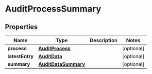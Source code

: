 

# AuditProcessSummary


## Properties

| Name | Type | Description | Notes |
|------------ | ------------- | ------------- | -------------|
|**process** | [**AuditProcess**](AuditProcess.md) |  |  [optional] |
|**latestEntry** | [**AuditData**](AuditData.md) |  |  [optional] |
|**summary** | [**AuditDataSummary**](AuditDataSummary.md) |  |  [optional] |



